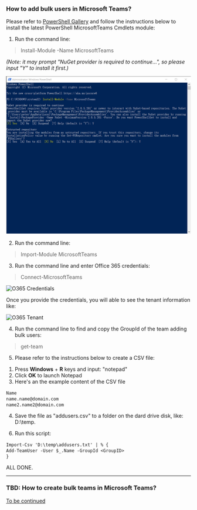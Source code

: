 ### How to add bulk users in Microsoft Teams?
Please refer to [PowerShell Gallery](https://www.powershellgallery.com/packages/MicrosoftTeams/) and follow the instructions below to install the latest PowerShell MicrosoftTeams Cmdlets module:
1. Run the command line:
  > Install-Module -Name MicrosoftTeams

*(Note: it may prompt "NuGet provider is required to continue...", so please input "Y" to install it first.)*

![Teams Module](https://github.com/PeterWxin/powershell/blob/master/MicrosoftTeams/Screenshots/PowerShell_Teams01.png "Install teams module")

2. Run the command line:
  > Import-Module MicrosoftTeams
  
3. Run the command line and enter Office 365 credentials:
  > Connect-MicrosoftTeams

![O365 Credentials](https://flexmind.co/wp-content/uploads/2020/02/image-11.png "name & password")

Once you provide the credentials, you will able to see the tenant information like:

![O365 Tenant](https://flexmind.co/wp-content/uploads/2020/02/image-12.png "Tenant information")

4. Run the command line to find and copy the GroupId of the team adding bulk users:
  > get-team

5. Please refer to the instructions below to create a CSV file:
  1) Press **Windows** + **R** keys and input: "notepad"
  2) Click **OK** to launch Notepad
  3) Here's an the example content of the CSV file
  ```
  Name
  name.name@domain.com
  name2.name2@domain.com
  ```
  4) Save the file as "addusers.csv" to a folder on the dard drive disk, like: D:\temp.

6. Run this script:
```
Import-Csv 'D:\temp\addusers.txt' | % { 
Add-TeamUser -User $_.Name -GroupId <GroupID>
} 
```
ALL DONE.

---
### TBD: How to create bulk teams in Microsoft Teams?
[To be continued](https://www.jijitechnologies.com/blogs/create-teams-microsoft-teams-powershell)
